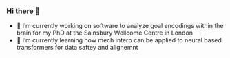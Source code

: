 ### Hi there 👋

- 🔭 I’m currently working on software to analyze goal encodings within the brain for my PhD at the Sainsbury Wellcome Centre in London
- 🌱 I’m currently learning how mech interp can be applied to neural based transformers for data saftey and alignemnt 
